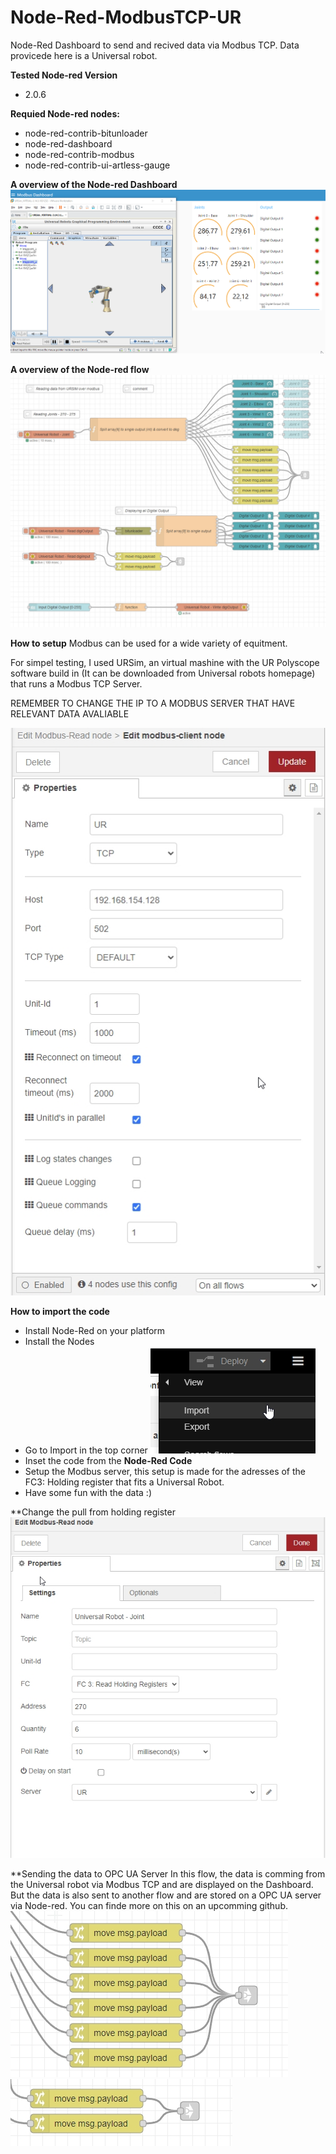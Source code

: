 # Node-Red-ModbusTCP-UR
 Node-Red Dashboard to send and recived data via Modbus TCP. Data provicede here is a Universal robot.


**Tested Node-red Version**
- 2.0.6

**Requied Node-red nodes:**
- node-red-contrib-bitunloader
- node-red-dashboard
- node-red-contrib-modbus
- node-red-contrib-ui-artless-gauge

**A overview of the Node-red Dashboard**
![Dashboard overview](https://github.com/glinvad/Node-Red-ModbusTCP-UR/blob/main/Pictures/OverviewDashboard.gif)

**A overview of the Node-red flow**
![Flow overview](https://github.com/glinvad/Node-Red-ModbusTCP-UR/blob/main/Pictures/OverviewFlow.jpg)

**How to setup**
Modbus can be used for a wide variety of equitment.

For simpel testing, I used URSim, an virtual mashine with the UR Polyscope software build in (It can be downloaded from Universal robots homepage) that runs a Modbus TCP Server.

REMEMBER TO CHANGE THE IP TO A MODBUS SERVER THAT HAVE RELEVANT DATA AVALIABLE

![Modbus server](https://github.com/glinvad/Node-Red-ModbusTCP-UR/blob/main/Pictures/ModbusTCPserver.jpg)

**How to import the code**
- Install Node-Red on your platform
- Install the Nodes
- Go to Import in the top corner 
![Import Node-red](https://github.com/glinvad/Node-Red-ModbusTCP-UR/blob/main/Pictures/NodeRedImport.jpg)
- Inset the code from the **Node-Red Code**
- Setup the Modbus server, this setup is made for the adresses of the FC3: Holding register that fits a Universal Robot.
- Have some fun with the data :)

**Change the pull from holding register
![FC3 holding register](https://github.com/glinvad/Node-Red-ModbusTCP-UR/blob/main/Pictures/SettingUpGetHOLDING.jpg)

**Sending the data to OPC UA Server
In this flow, the data is comming from the Universal robot via Modbus TCP and are displayed on the Dashboard. But the data is also sent to another flow and are stored on a OPC UA server via Node-red. You can finde more on this on an upcomming github.
![Sending data to another flow](https://github.com/glinvad/Node-Red-ModbusTCP-UR/blob/main/Pictures/SendingDataToOPCUAflow.jpg)
![Sending data to another flow](https://github.com/glinvad/Node-Red-ModbusTCP-UR/blob/main/Pictures/SendingDataToOPCUAflow2.jpg)


